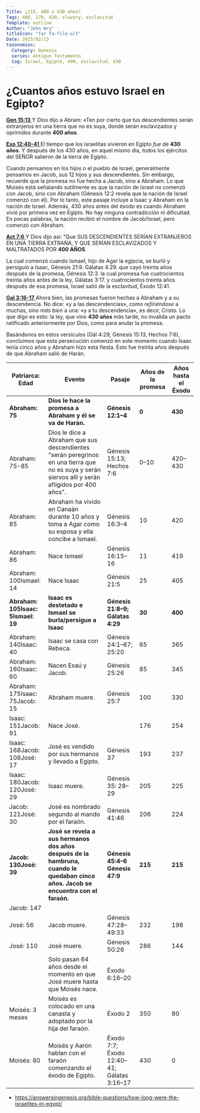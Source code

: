 ```yaml
---
Title: ¿215, 400 o 430 años?
Tags: 400, 270, 430, slavery, esclavitud
Template: outline
Author: "John Wry"
titleIcon: "far fa-file-alt"
Date: 2025/02/13
taxonomies:
  Category: Genesis
  series: Antiguo Testamento
  tag: Israel, Egipto, 400, esclavitud, 430 
---
```


# ¿Cuantos años estuvo Israel en Egipto?

[**Gen 15:13** ](verseid:1.15.13) Y *Dios* dijo a Abram: «Ten por cierto que tus descendientes serán extranjeros en una tierra que no es suya, donde serán esclavizados y oprimidos durante **400 años**.

[**Exo 12:40-41** ](verseid:2.12.40) El tiempo que los israelitas vivieron en Egipto *fue* de **430 años**. Y después de los 430 años, en aquel mismo día, todos los ejércitos del SEÑOR salieron de la tierra de Egipto.

Cuando pensamos en los hijos o el pueblo de Israel, generalmente pensamos en Jacob, sus 12 hijos y sus descendientes. Sin embargo, recuerde que la promesa no fue hecha a Jacob, sino a Abraham. Lo que Moisés está señalando sutilmente es que la nación de Israel no comenzó con Jacob, sino con Abraham (Génesis 12:2 revela que la nación de Israel comenzó con él). Por lo tanto, este pasaje incluye a Isaac y Abraham en la nación de Israel. Además, 430 años antes del éxodo es cuando Abraham vivió por primera vez en Egipto. No hay ninguna contradicción ni dificultad. En pocas palabras, la nación recibió el nombre de Jacob/Israel, pero comenzó con Abraham.

[**Act 7:6** ](verseid:44.7.6) Y Dios dijo así: “Que SUS DESCENDIENTES SERÍAN EXTRANJEROS EN UNA TIERRA EXTRAÑA, Y QUE SERÍAN ESCLAVIZADOS Y MALTRATADOS POR **400 AÑOS**.

La cual comenzó cuando Ismael, hijo de Agar la egipcia, se burló y persiguió a Isaac, Génesis 21:9. Gálatas 4:29. que cayó treinta años después de la promesa, Génesis 12:3. la cual promesa fue cuatrocientos treinta años antes de la ley, Gálatas 3:17. y cuatrocientos treinta años después de esa promesa, Israel salió de la esclavitud, Éxodo 12:41.

[**Gal 3:16-17** ](verseid:48.3.16) Ahora bien, las promesas fueron hechas a Abraham y a su descendencia. No dice: «y a las descendencias», como *refiriéndose* a muchas, sino *más bien* a una: «y a tu descendencia», es decir, Cristo. Lo que digo es esto: la ley, que vino **430 años** más tarde, no invalida un pacto ratificado anteriormente por Dios, como para anular la promesa.

Basándonos en estos versículos (Gál 4:29, Génesis 15:13, Hechos 7:6), concluimos que esta persecución comenzó en este momento cuando Isaac tenía cinco años y Abraham hizo esta fiesta. Esto fue treinta años después de que Abraham salió de Harán.



| **Patriarca: Edad**             | **Evento**                                                   | **Pasaje**                                     | **Años de la promesa** | **Años hasta el Éxodo** |
| ------------------------------- | ------------------------------------------------------------ | ---------------------------------------------- | ---------------------- | ----------------------- |
| **Abraham: 75**                 | **Dios le hace la  promesa a Abraham y él se va de Harán.**  | **Génesis 12:1–4**                             | **0**                  | **430**                 |
| Abraham: 75-85                  | Dios le dice a Abraham  que sus descendientes "serán peregrinos en una tierra que no es suya y  serán siervos allí y serán afligidos por 400 años". | Génesis 15:13;   Hechos 7:6                    | 0–10                   | 420–430                 |
| Abraham: 85                     | Abraham ha vivido en  Canaán durante 10 años y toma a Agar como su esposa y ella concibe a Ismael. | Génesis 16:3–4                                 | 10                     | 420                     |
| Abraham: 86                     | Nace Ismael                                                 | Génesis 16:15–16                               | 11                     | 419                     |
| Abraham: 100Ismael: 14          | Nace Isaac                                                  | Génesis 21:5                                   | 25                     | 405                     |
| **Abraham: 105Isaac:  5Ismael: 19** | **Isaac es destetado e Ismael se burla/persigue a Isaac**  | **Génesis 21:8–9;   Gálatas 4:29**             | **30**                 | **400**                 |
| Abraham: 140Isaac: 40           | Isaac se casa con  Rebeca.                                   | Génesis 24:1–67; 25:20                         | 65                     | 365                     |
| Abraham: 160Isaac: 60           | Nacen Esaú y Jacob.                                          | Génesis 25:26                                  | 85                     | 345                     |
| Abraham: 175Isaac:  75Jacob: 15 | Abraham muere.                                               | Génesis 25:7                                   | 100                    | 330                     |
| Isaac: 151Jacob: 91             | Nace José.                                                   |                                                | 176                    | 254                     |
| Isaac: 168Jacob:  108José: 17   | José es vendido por  sus hermanos y llevado a Egipto.        | Génesis 37                                     | 193                    | 237                     |
| Isaac: 180Jacob:  120José: 29   | Isaac muere.                                                 | Génesis 35: 28–29                              | 205                    | 225                     |
| Jacob: 121José: 30              | José es nombrado  segundo al mando por el faraón.            | Génesis 41:46                                  | 206                    | 224                     |
| **Jacob: 130José: 39**          | **José se revela a sus  hermanos dos años después de la hambruna, cuando le quedaban cinco años.  Jacob se encuentra con el faraón.** | **Génesis 45:4–6   Génesis 47:9**              | **215**                | **215**                 |
| Jacob: 147|||||
|José: 56              | Jacob muere.                                                 | Génesis 47:28–49:33                            | 232                    | 198                     |
| José: 110                       | José muere.                                                  | Génesis 50:26                                  | 286                    | 144                     |
|                                 | Solo pasan 64 años  desde el momento en que José muere hasta que Moisés nace. | Éxodo 6:16–20                                  |                        |                         |
| Moisés: 3 meses                 | Moisés es colocado en  una canasta y adoptado por la hija del faraón. | Éxodo 2                                        | 350                    | 80                      |
| Moisés: 80                      | Moisés y Aarón hablan  con el faraón comenzando el éxodo de Egipto. | Éxodo 7:7;   Éxodo 12:40–41;   Gálatas 3:16–17 | 430                    | 0                       |

* https://answersingenesis.org/bible-questions/how-long-were-the-israelites-in-egypt/